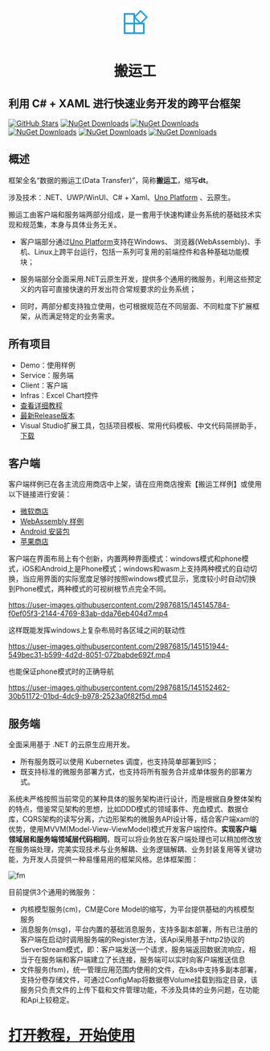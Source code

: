 <div align=center>
 <img src="https://raw.githubusercontent.com/Daoting/dt/master/logo.png" width="64" />
 <h1>搬运工</h1>
</div>

## 利用 C# + XAML 进行快速业务开发的跨平台框架
[![GitHub Stars](https://img.shields.io/github/stars/daoting/dt?label=github%20stars)](https://github.com/daoting/dt/stargazers/)
[![NuGet Downloads](https://img.shields.io/nuget/dt/dt.client.svg)](https://www.nuget.org/packages/dt.client)
[![NuGet Downloads](https://img.shields.io/nuget/dt/dt.infras.svg)](https://www.nuget.org/packages/dt.infras)
[![NuGet Downloads](https://img.shields.io/nuget/dt/dt.buildtools.svg)](https://www.nuget.org/packages/dt.buildtools)
[![NuGet Downloads](https://img.shields.io/nuget/dt/dt.service.svg)](https://www.nuget.org/packages/dt.service)
[![NuGet Downloads](https://img.shields.io/nuget/dt/dt.tasks.svg)](https://www.nuget.org/packages/dt.tasks)

## 概述
框架全名“数据的搬运工(Data Transfer)”，简称**搬运工**，缩写**dt**。

涉及技术：.NET、UWP/WinUI、C# + Xaml、[Uno Platform](https://github.com/unoplatform/uno) 、云原生。

搬运工由客户端和服务端两部分组成，是一套用于快速构建业务系统的基础技术实现和规范集，本身与具体业务无关。

* 客户端部分通过[Uno Platform](https://github.com/unoplatform/uno)支持在Windows、 浏览器(WebAssembly)、手机、Linux上跨平台运行，包括一系列可复用的前端控件和各种基础功能模块；

* 服务端部分全面采用.NET云原生开发，提供多个通用的微服务，利用这些预定义的内容可直接快速的开发出符合常规要求的业务系统；

* 同时，两部分都支持独立使用，也可根据规范在不同层面、不同粒度下扩展框架，从而满足特定的业务需求。

## 所有项目
* Demo：使用样例
* Service：服务端
* Client：客户端
* Infras：Excel Chart控件
* [查看详细教程](https://daotingh.gitee.io/dt-docs/docs)
* [最新Release版本](https://github.com/daoting/dt/releases/latest)
* Visual Studio扩展工具，包括项目模板、常用代码模板、中文代码简拼助手，[下载](https://github.com/daoting/dt/releases/latest)

 
## 客户端
客户端样例已在各主流应用商店中上架，请在应用商店搜索【搬运工样例】或使用以下链接进行安装：
* [微软商店](https://www.microsoft.com/store/productId/9PBFQ5NHPH14)
* [WebAssembly 样例](https://x13382a571.oicp.vip/demoui/)
* [Android 安装包](https://x13382a571.oicp.vip/downloads/apk/)
* [苹果商店](https://apps.apple.com/cn/app/%E6%90%AC%E8%BF%90%E5%B7%A5%E6%A0%B7%E4%BE%8B/id1591859126)

客户端在界面布局上有个创新，内置两种界面模式：windows模式和phone模式，iOS和Android上是Phone模式；windows和wasm上支持两种模式的自动切换，当应用界面的实际宽度足够时按照windows模式显示，宽度较小时自动切换到Phone模式，两种模式的可视树根节点完全不同。

https://user-images.githubusercontent.com/29876815/145145784-f0ef05f3-2144-4769-83ab-dda76eb404d7.mp4

这样既能发挥windows上复杂布局时各区域之间的联动性

https://user-images.githubusercontent.com/29876815/145151944-549bec31-b599-4d2d-8051-072babde692f.mp4

也能保证phone模式时的正确导航

https://user-images.githubusercontent.com/29876815/145152462-30b51172-01bd-4dc9-b978-2523a0f82f5d.mp4

## 服务端
全面采用基于 .NET 的云原生应用开发。
* 所有服务既可以使用 Kubernetes 调度，也支持简单部署到IIS；
* 既支持标准的微服务部署方式，也支持将所有服务合并成单体服务的部署方式。

系统未严格按照当前常见的某种具体的服务架构进行设计，而是根据自身整体架构的特点，借鉴常见架构的思想，比如DDD模式的领域事件、充血模式、数据仓库，CQRS架构的读写分离，六边形架构的微服务API设计等，结合客户端xaml的优势，使用MVVM(Model-View-ViewModel)模式开发客户端控件。**实现客户端领域层和服务端领域层代码相同**，既可以将业务放在客户端处理也可以稍加修改放在服务端处理，完美实现技术与业务解耦、业务逻辑解耦、业务封装复用等关键功能，为开发人员提供一种易懂易用的框架风格。总体框架图：

![fm](https://daotingh.gitee.io/dt-docs/docs/2%E5%9F%BA%E7%A1%80/1%E6%80%BB%E4%BD%93%E6%9E%B6%E6%9E%84/6.png)

目前提供3个通用的微服务：
* 内核模型服务(cm)，CM是Core Model的缩写，为平台提供基础的内核模型服务
* 消息服务(msg)，平台内置的基础消息服务，支持多副本部署，所有已注册的客户端在启动时调用服务端的Register方法，该Api采用基于http2协议的ServerStream模式，即：客户端发送一个请求，服务端返回数据流响应，相当于在服务端和客户端建立了长连接，服务端可以实时向客户端推送信息
* 文件服务(fsm)，统一管理应用范围内使用的文件，在k8s中支持多副本部署，支持分卷存储文件，可通过ConfigMap将数据卷Volume挂载到指定目录，该服务只负责文件的上传下载和文件管理功能，不涉及具体的业务问题，在功能和Api上较稳定。


# [打开教程，开始使用](https://daotingh.gitee.io/dt-docs/docs)

